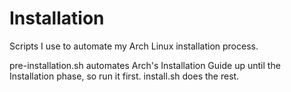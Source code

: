 # Installation
Scripts I use to automate my Arch Linux installation process.

pre-installation.sh automates Arch's Installation Guide up until the
Installation phase, so run it first. install.sh does the rest.
